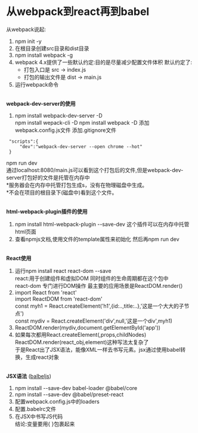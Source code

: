 # 从webpack到react再到babel

从webpack说起:
1. npm init -y
2. 在根目录创建src目录和dist目录
3. npm install webpack -g
4. webpack 4.x提供了一些默认约定:目的是尽量减少配置文件体积
   默认约定了:
    + 打包入口是 src -> index.js
    + 打包的输出文件是 dist -> main.js    
5. 运行webpack命令<br/><br/>

**webpack-dev-server的使用**  
1. npm install webpack-dev-server -D  
   npm install wepack-cli -D
   npm install webpack -D
   添加webpack.config.js文件
   添加.gitignore文件
```
 "scripts":{
     "dev":"webpack-dev-server --open chrome --hot"
 }
```
npm run dev  
通过localhost:8080/main.js可以看到这个打包后的文件,但是webpack-dev-server打包好的文件是托管在内存中  
*服务器会在内存中托管打包生成s，没有在物理磁盘中生成。  
*不会在项目的根目录下(磁盘中)看到这个文件。 <br/><br/> 

**html-webpack-plugin插件的使用**
1.  npm install html-webpack-plugin --save-dev
    这个插件可以在内存中托管html页面
2.  查看npmjs文档,使用文件的template属性来初始化
     然后再npm run dev <br/><br/>

**React使用**
1.  运行npm install react react-dom --save  
    react:用于创建组件和虚拟DOM 同时组件的生命周期都在这个包中  
    react-dom 专门进行DOM操作 最主要的应用场景是ReactDOM.render()  
2.  import React from 'react'  
    import ReactDOM from 'react-dom'  
    const myh1 = React.createElement('h1',{id:..,title:..},'这是一个大大的子节点')  
    const mydiv = React.createElement('div',null,'这是一个div',myh1)  
3.  ReactDOM.render(mydiv,document.getElementById('app'))  
4.  如果每次都用React.createElement(<T>,props,childNodes)  
              ReactDOM.render(react_obj,element)这种写法太复杂了  
    于是React出了JSX语法，能像XML一样去书写元素。jsx通过使用babel转换，生成react对象  <br/><br/>

**JSX语法** ([balbeljs](https://babeljs.io/setup#installation))
1.  npm install --save-dev babel-loader @babel/core
2.  npm install --save-dev @babel/preset-react
3.  配置webpack.config.js中的loaders
4.  配置.babelrc文件
5.  在JSX中书写JS代码  
    结论:变量要用{ }包裹起来

